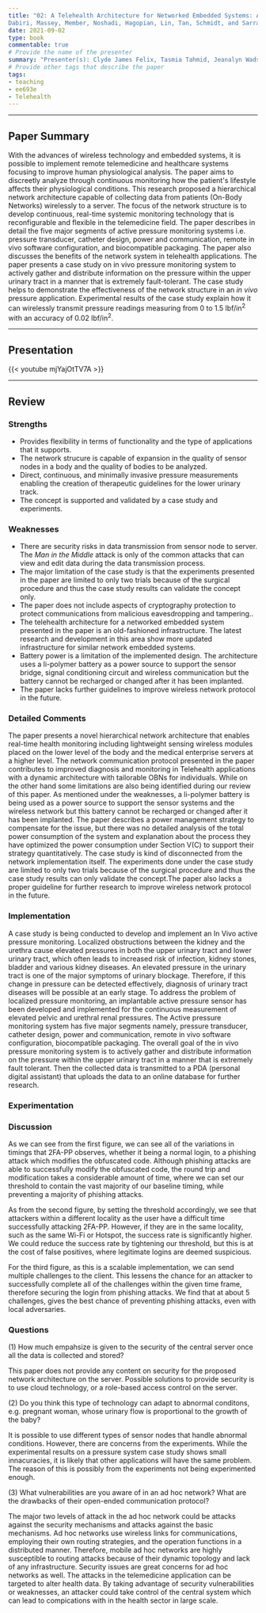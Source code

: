 ```yaml
---
title: "02: A Telehealth Architecture for Networked Embedded Systems: A Case Study in In Vivo Health Monitoring
Dabiri, Massey, Member, Noshadi, Hagopian, Lin, Tan, Schmidt, and Sarrafzadeh"
date: 2021-09-02
type: book
commentable: true
# Provide the name of the presenter
summary: "Presenter(s): Clyde James Felix, Tasmia Tahmid, Jeanalyn Wadsack-Myers "
# Provide other tags that describe the paper
tags:
- teaching
- ee693e
- Telehealth
---
```

***
## Paper Summary
With the advances of wireless technology and embedded systems, it is possible to implement remote telemedicine and healthcare systems focusing to improve human physiological analysis. The paper aims to discreetly analyze through continuous monitoring how the patient's lifestyle affects their physiological conditions. This research proposed a hierarchical network architecture capable of collecting data from patients (On-Body Networks) wirelessly to a server. The focus of the network structure is to develop continuous, real-time systemic monitoring technology that is reconfigurable and flexible in the telemedicine field. The paper describes in detail the five major segments of active pressure monitoring systems i.e. pressure transducer, catheter design, power and communication, remote in vivo software configuration, and biocompatible packaging. The paper also discusses the benefits of the network system in telehealth applications. The paper presents a case study on in vivo pressure monitoring system to actively gather and distribute information on the pressure within the upper urinary tract in a manner that is extremely fault-tolerant. The case study helps to demonstrate the effectiveness of the network structure in an _in vivo_ pressure application. Experimental results of the case study explain how it can wirelessly transmit pressure readings measuring from 0 to 1.5 lbf/in<sup>2</sup> with an accuracy of 0.02 lbf/in<sup>2</sup>.
***
## Presentation
{{< youtube mjYajOtTV7A >}}
***
## Review
### Strengths
- Provides flexibility in terms of functionality and the type of applications that it supports.
- The network strucure is capable of expansion in the quality of sensor nodes in a body and the quality of bodies to be analyzed.
- Direct, continuous, and minimally invasive pressure measurements enabling the creation of therapeutic guidelines for the lower urinary track.
- The concept is supported and validated by a case study and experiments. 

### Weaknesses
- There are security risks in data transmission from sensor node to server. The _Man in the Middle_ attack is only of the common attacks that can view and edit data during the data transmission process.
- The major limitation of the case study is that the experiments presented in the paper are limited to only two trials because of the surgical procedure and thus the case study results can validate the concept only.
- The paper does not include aspects of cryptography protection to protect communications from malicious eavesdropping and tampering..  
- The telehealth architecture for a networked embedded system presented in the paper is an old-fashioned infrastructure. The latest research and development in this area show more updated infrastructure for similar network embedded systems. 
- Battery power is a limitation of the implemented design. The architecture uses a li-polymer battery as a power source to support the sensor bridge, signal conditioning circuit and wireless communication but the battery cannot be recharged or changed after it has been implanted.
- The paper lacks further guidelines to improve wireless network protocol in the future.

### Detailed Comments
The paper presents a novel hierarchical network architecture that enables real-time health monitoring including lightweight sensing wireless modules placed on the lower level of the body and the medical enterprise servers at a higher level. The network communication protocol presented in the paper contributes to improved diagnosis and monitoring in Telehealth applications with a dynamic architecture with tailorable OBNs for individuals. While on the other hand some limitations are also being identified during our review of this paper. As mentioned under the weaknesses, a li-polymer battery is being used as a power source to support the sensor systems and the wireless network but this battery cannot be recharged or changed after it has been implanted. The paper describes a power management strategy to compensate for the issue, but there was no detailed analysis of the total power consumption of the system and explanation about the process they have optimized the power consumption under Section V(C) to support their strategy quantitatively. The case study is kind of disconnected from the network implementation itself. The experiments done under the case study are limited to only two trials because of the surgical procedure and thus the case study results can only validate the concept.The paper also lacks a proper guideline for further research to improve wireless network protocol in the future.   

### Implementation
A case study is being conducted to develop and implement an In Vivo active pressure monitoring. Localized obstructions between the kidney and the urethra cause elevated pressures in both the upper urinary tract and lower urinary tract, which often leads to increased risk of infection, kidney stones, bladder and various kidney diseases. An elevated pressure in the urinary tract is one of the major symptoms of urinary blockage. Therefore, if this change in pressure can be detected effectively, diagnosis of urinary tract diseases will be possible at an early stage. To address the problem of localized pressure monitoring, an implantable active pressure sensor has been developed and implemented for the continuous measurement of elevated pelvic and urethral renal pressures. The Active pressure monitoring system has five major segments namely, pressure transducer, catheter design, power and communication, remote in vivo software configuration, biocompatible packaging. The overall goal of the in vivo pressure monitoring system is to actively gather and distribute information on the pressure within the upper urinary tract in a manner that is extremely fault tolerant. Then the collected data is transmitted to a PDA (personal digital assistant) that uploads the data to an online database for further research. 

### Experimentation
<!-- {{< figure src="https://github.com/gustybear-teaching/course_ee693e_2021_fall/raw/main/week_02/images/responsetime.jpg" title="Response Time" width="300" >}}

{{< figure src="https://github.com/gustybear-teaching/course_ee693e_2021_fall/raw/main/week_02/images/successrate.jpg" title="Success Rate with One Round" width="300" >}}

{{< figure src="https://github.com/gustybear-teaching/course_ee693e_2021_fall/raw/main/week_02/images/multipleattempts.jpg" title="Success Rate with Multiple Rounds" width="300" >}} -->

### Discussion
As we can see from the first figure, we can see all of the variations in timings that 2FA-PP observes, whether it being a normal login, to a phishing attack which modifies the obfuscated code. Although phishing attacks are able to successfully modify the obfuscated code, the round trip and modification takes a considerable amount of time, where we can set our threshold to contain the vast majority of our baseline timing, while preventing a majority of phishing attacks.

As from the second figure, by setting the threshold accordingly, we see that attackers within a different locality as the user have a difficult time successfully attacking 2FA-PP. However, if they are in the same locality, such as the same Wi-Fi or Hotspot, the success rate is significantly higher. We could reduce the success rate by tightening our threshold, but this is at the cost of false positives, where legitimate logins are deemed suspicious.

For the third figure, as this is a scalable implementation, we can send multiple challenges to the client. This lessens the chance for an attacker to successfully complete all of the challenges within the given time frame, therefore securing the login from phishing attacks. We find that at about 5 challenges, gives the best chance of preventing phishing attacks, even with local adversaries. 

### Questions
(1) How much empahsize is given to the security of the central server once all the data is collected and stored?

This paper does not provide any content on security for the proposed network architecture on the server. Possible solutions to provide security is to use cloud technology, or a role-based access control on the server.

(2) Do you think this type of technology can adapt to abnormal conditons, e.g. pregnant woman, whose urinary flow is proportional to the growth of the baby?

It is possible to use different types of sensor nodes that handle abnormal conditions. However, there are concerns from the experiments. While the experimental results on a pressure system case study shows small innacuracies, it is likely that other applications will have the same problem. The reason of this is possibly from the experiments not being experimented enough.

(3) What vulnerabilities are you aware of in an ad hoc network? What are the drawbacks of their open-ended communication protocol?

The major two levels of attack in the ad hoc network could be attacks against the security mechanisms and attacks against the basic mechanisms. Ad hoc networks use wireless links for communications, employing their own routing strategies, and  the operation functions  in a distributed manner. Therefore, mobile ad hoc networks are highly susceptible to routing attacks because of their dynamic topology and lack of any infrastructure. Security issues are great concerns for ad hoc networks as well. The attacks in the telemedicine application can be targeted to alter health data. By taking advantage of security vulnerabilities or weaknesses, an attacker could take control of  the central system which can lead to compications with in the health sector in large scale.  
